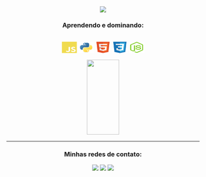 <p align="center">
  <img align="center" src="https://profile-counter.glitch.me/Felipeferreira21/count.svg" />
</p>
<div align="center">
  <h3>Aprendendo e dominando:</h3>
  <div style="display: inline_block"><br>
    <img align="center" alt="Formando-Js" height="30" width="40" src="https://raw.githubusercontent.com/devicons/devicon/master/icons/javascript/javascript-plain.svg">
    <img align="center" alt="Formando-Python" height="30" width="40" src="https://raw.githubusercontent.com/devicons/devicon/master/icons/python/python-original.svg">
    <img align="center" alt="Formando-HTML" height="30" width="40" src="https://raw.githubusercontent.com/devicons/devicon/master/icons/html5/html5-original.svg">
    <img align="center" alt="Formando-CSS" height="30" width="40" src="https://raw.githubusercontent.com/devicons/devicon/master/icons/css3/css3-original.svg">
    <img align="center" alt="Formando-Node.js" height="30" width="40" src="https://github.com/devicons/devicon/blob/master/icons/nodejs/nodejs-original.svg">
  </div>
  <br>
  <div align="center">
  <img width="41%" height="195px" src="https://github-readme-stats.vercel.app/api/top-langs?username=Felipeferreira21&layout=compact&theme=radical"/>
  </div>
</div>
<hr>
<div align="center">
  <h3>Minhas redes de contato:</h3>
  <a href="https://www.instagram.com/felipe_ferre01" target="_blank"><img src="https://img.shields.io/badge/-Instagram-%23E4405F?style=for-the-badge&logo=instagram&logoColor=white" target="_blank"></a> 
  <a href="mailto:felipeferre26@hotmail.com"><img src="https://img.shields.io/badge/-Gmail-%23333?style=for-the-badge&logo=gmail&logoColor=white" target="_blank"></a>
  <a href="https://www.linkedin.com/in/felipe-ferreira-3900b2234/" target="_blank"><img src="https://img.shields.io/badge/-LinkedIn-%230077B5?style=for-the-badge&logo=linkedin&logoColor=white" target="_blank"></a> 
</div>
<br>

